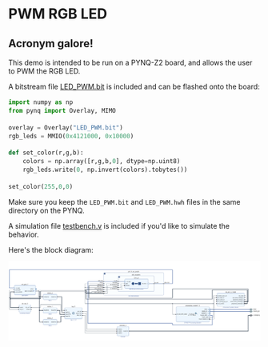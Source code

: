 # PWM RGB LED

## Acronym galore!

This demo is intended to be run on a PYNQ-Z2 board, and allows the user to PWM the RGB LED.

A bitstream file [LED_PWM.bit](LED_PWM.bit) is included and can be flashed onto the board:

```python
import numpy as np
from pynq import Overlay, MIMO

overlay = Overlay("LED_PWM.bit")
rgb_leds = MMIO(0x4121000, 0x10000)

def set_color(r,g,b):
    colors = np.array([r,g,b,0], dtype=np.uint8)
    rgb_leds.write(0, np.invert(colors).tobytes())

set_color(255,0,0)
```

Make sure you keep the `LED_PWM.bit` and `LED_PWM.hwh` files in the same directory on the PYNQ.

A simulation file [testbench.v](testbench.v) is included if you'd like to simulate the behavior.

Here's the block diagram:

![diagram.png](diagram.png?raw=true)
